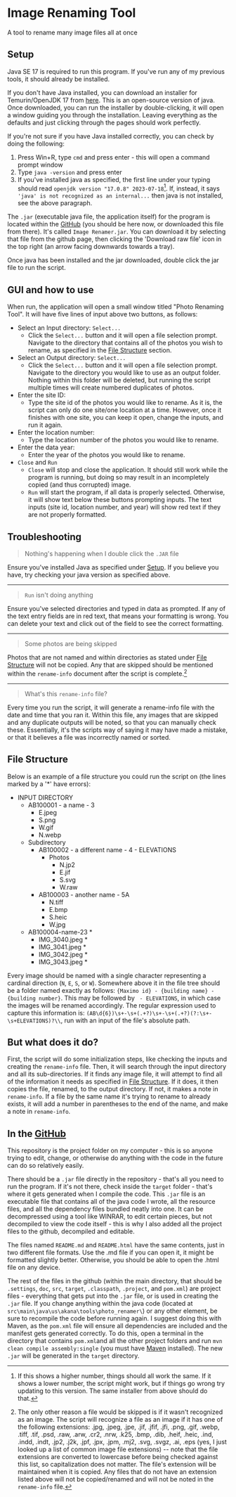 # Image Renaming Tool
A tool to rename many image files all at once
## Setup
Java SE 17 is required to run this program. If you've run any of my previous tools, it should already be installed.

If you don't have Java installed, you can download an installer for Temurin/OpenJDK 17 from [here](https://github.com/adoptium/temurin17-binaries/releases/download/jdk-17.0.8%2B7/OpenJDK17U-jdk_x64_windows_hotspot_17.0.8_7.msi). This is an open-source version of java. Once downloaded, you can run the installer by double-clicking, it will open a window guiding you through the installation. Leaving everything as the defaults and just clicking through the pages should work perfectly.

If you're not sure if you have Java installed correctly, you can check by doing the following:
1. Press Win+R, type `cmd` and press enter - this will open a command prompt window
2. Type `java -version` and press enter
3. If you've installed java as specified, the first line under your typing should read `openjdk version "17.0.8" 2023-07-18`[^1]. If, instead, it says `'java' is not recognized as an internal...` then java is not installed, see the above paragraph.

[^1]: If this shows a higher number, things should all work the same. If it shows a lower number, the script might work, but if things go wrong try updating to this version. The same installer from above should do that.

The `.jar` (executable java file, the application itself) for the program is located within the [GitHub](https://github.com/Jaden-Unruh/Image-Renamer) (you should be here now, or downloaded this file from there). It's called `Image Renamer.jar`. You can download it by selecting that file from the github page, then clicking the 'Download raw file' icon in the top right (an arrow facing downwards towards a tray).

Once java has been installed and the jar downloaded, double click the jar file to run the script.
## GUI and how to use
When run, the application will open a small window titled "Photo Renaming Tool". It will have five lines of input above two buttons, as follows:
* Select an Input directory: `Select...`
	- Click the `Select...` button and it will open a file selection prompt. Navigate to the directory that contains all of the photos you wish to rename, as specified in the [File Structure](/#File-Structure) section.
* Select an Output directory: `Select...`
	- Click the `Select...` button and it will open a file selection prompt. Navigate to the directory you would like to use as an output folder. Nothing within this folder will be deleted, but running the script multiple times will create numbered duplicates of photos.
* Enter the site ID:
	- Type the site id of the photos you would like to rename. As it is, the script can only do one site/one location at a time. However, once it finishes with one site, you can keep it open, change the inputs, and run it again.
* Enter the location number:
	- Type the location number of the photos you would like to rename.
* Enter the data year:
	- Enter the year of the photos you would like to rename.
* `Close` and `Run`
	- `Close` will stop and close the application. It should still work while the program is running, but doing so may result in an incompletely copied (and thus corrupted) image.
	- `Run` will start the program, if all data is properly selected. Otherwise, it will show text below these buttons prompting inputs. The text inputs (site id, location number, and year) will show red text if they are not properly formatted.
## Troubleshooting
> Nothing's happening when I double click the `.JAR` file

Ensure you've installed Java as specified under [Setup](/#Setup). If you believe you have, try checking your java version as specified above.

---
> `Run` isn't doing anything

Ensure you've selected directories and typed in data as prompted. If any of the text entry fields are in red text, that means your formatting is wrong. You can delete your text and click out of the field to see the correct formatting.

---
> Some photos are being skipped

Photos that are not named and within directories as stated under [File Structure](/#File-Structure) will not be copied. Any that are skipped should be mentioned within the `rename-info` document after the script is complete.[^2]

[^2]: The only other reason a file would be skipped is if it wasn't recognized as an image. The script will recognize a file as an image if it has one of the following extensions: .jpg, .jpeg, .jpe, .jif, .jfif, .jfi, .png, .gif, .webp, .tiff, .tif, .psd, .raw, .arw, .cr2, .nrw, .k25, .bmp, .dib, .heif, .heic, .ind, .indd, .indt, .jp2, .j2k, .jpf, .jpx, .jpm, .mj2, .svg, .svgz, .ai, .eps (yes, I just looked up a list of common image file extensions) -- note that the file extensions are converted to lowercase before being checked against this list, so capitalization does not matter. The file's extension will be maintained when it is copied. Any files that do not have an extension listed above will not be copied/renamed and will not be noted in the `rename-info` file.

---
> What's this `rename-info` file?

Every time you run the script, it will generate a rename-info file with the date and time that you ran it. Within this file, any images that are skipped and any duplicate outputs will be noted, so that you can manually check these. Essentially, it's the scripts way of saying it may have made a mistake, or that it believes a file was incorrectly named or sorted.

## File Structure
Below is an example of a file structure you could run the script on (the lines marked by a '*' have errors):

* INPUT DIRECTORY
	- AB100001 - a name - 3
		+ E.jpeg
		+ S.png
		+ W.gif
		+ N.webp
	- Subdirectory
		+ AB100002 - a different name - 4 - ELEVATIONS
			* Photos
				- N.jp2
				- E.jif
				- S.svg
				- W.raw
		+ AB100003 - another name - 5A
			* N.tiff
			* E.bmp
			* S.heic
			* W.jpg
	- AB100004-name-23  *
		+ IMG_3040.jpeg *
		+ IMG_3041.jpeg *
		+ IMG_3042.jpeg *
		+ IMG_3043.jpeg *

Every image should be named with a single character representing a cardinal direction (`N`, `E`, `S`, or `W`). Somewhere above it in the file tree should be a folder named exactly as follows: `{Maximo id} - {building name} - {building number}`. This may be followed by ` - ELEVATIONS`, in which case the images will be renamed accordingly. The regular expression used to capture this information is: `(AB\d{6})\s+-\s+(.+?)\s+-\s+(.+?)(?:\s+-\s+ELEVATIONS)?\\`, run with an input of the file's absolute path.

## But what does it do?
First, the script will do some initialization steps, like checking the inputs and creating the `rename-info` file. Then, it will search through the input directory and all its sub-directories. If it finds any image file, it will attempt to find all of the information it needs as specified in [File Structure](#/File-Structure). If it does, it then copies the file, renamed, to the output directory. If not, it makes a note in `rename-info`. If a file by the same name it's trying to rename to already exists, it will add a number in parentheses to the end of the name, and make a note in `rename-info`.

## In the [GitHub](https://github.com/Jaden-Unruh/Image-Renamer)
This repository is the project folder on my computer - this is so anyone trying to edit, change, or otherwise do anything with the code in the future can do so relatively easily.

There should be a `.jar` file directly in the repository - that's all you need to run the program. If it's not there, check inside the `target` folder - that's where it gets generated when I compile the code. This `.jar` file is an executable file that contains all of the java code I wrote, all the resource files, and all the dependency files bundled neatly into one. It can be decompressed using a tool like WINRAR, to edit certain pieces, but not decompiled to view the code itself - this is why I also added all the project files to the github, decompiled and editable.

The files named `README.md` and `README.html` have the same contents, just in two different file formats. Use the .md file if you can open it, it might be formatted slightly better. Otherwise, you should be able to open the .html file on any device.

The rest of the files in the github (within the main directory, that should be `.settings`, `doc`, `src`, `target`, `.classpath`, `.project`, and `pom.xml`) are project files - everything that gets put into the `.jar` file, or is used in creating the `.jar` file. If you change anything within the java code (located at `src\main\java\us\akana\tools\photo_renamer\`) or any other element, be sure to recompile the code before running again. I suggest doing this with Maven, as the `pom.xml` file will ensure all dependencies are included and the manifest gets generated correctly. To do this, open a terminal in the directory that contains `pom.xml`and all the other project folders and run `mvn clean compile assembly:single` (you must have [Maven](https://maven.apache.org/install.html) installed). The new `.jar` will be generated in the `target` directory.